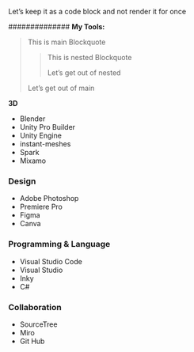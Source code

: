 <html>
<body>
<p>Let’s keep it as a code block and not render it for once</p>
</body>
</html>

############## **My Tools:**
> This is main Blockquote
> >This is nested Blockquote
> >
> >Let’s get out of nested
>
> Let’s get out of main


**3D**
- Blender
- Unity Pro Builder
- Unity Engine
- instant-meshes
- Spark
- Mixamo

### **Design**
- Adobe Photoshop
- Premiere Pro
- Figma
- Canva

### **Programming & Language**
- Visual Studio Code
- Visual Studio
- Inky
- C#

### **Collaboration**
- SourceTree
- Miro
- Git Hub
